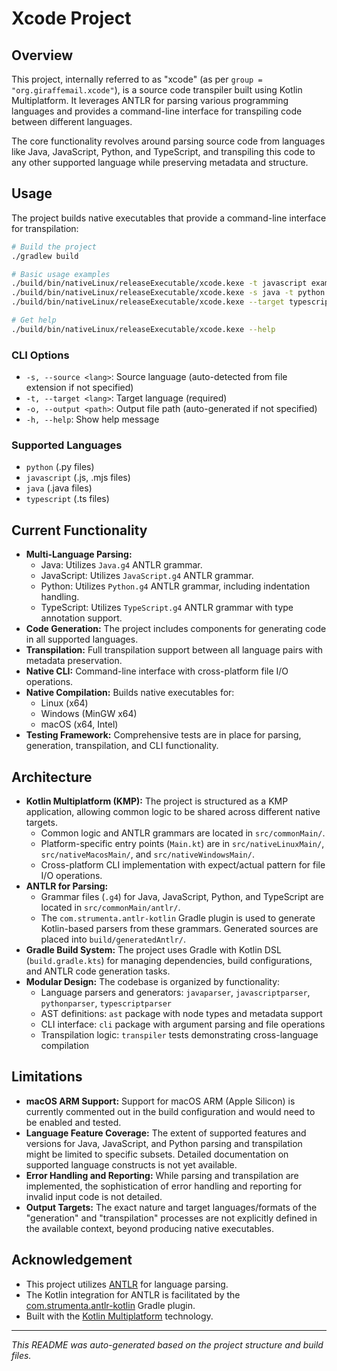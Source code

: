 # Xcode Project

## Overview

This project, internally referred to as "xcode" (as per `group = "org.giraffemail.xcode"`), is a source code transpiler built using Kotlin Multiplatform. It leverages ANTLR for parsing various programming languages and provides a command-line interface for transpiling code between different languages.

The core functionality revolves around parsing source code from languages like Java, JavaScript, Python, and TypeScript, and transpiling this code to any other supported language while preserving metadata and structure.

## Usage

The project builds native executables that provide a command-line interface for transpilation:

```bash
# Build the project
./gradlew build

# Basic usage examples
./build/bin/nativeLinux/releaseExecutable/xcode.kexe -t javascript example.py
./build/bin/nativeLinux/releaseExecutable/xcode.kexe -s java -t python -o output.py MyClass.java
./build/bin/nativeLinux/releaseExecutable/xcode.kexe --target typescript script.js

# Get help
./build/bin/nativeLinux/releaseExecutable/xcode.kexe --help
```

### CLI Options

- `-s, --source <lang>`: Source language (auto-detected from file extension if not specified)
- `-t, --target <lang>`: Target language (required)
- `-o, --output <path>`: Output file path (auto-generated if not specified)
- `-h, --help`: Show help message

### Supported Languages

- `python` (.py files)
- `javascript` (.js, .mjs files) 
- `java` (.java files)
- `typescript` (.ts files)

## Current Functionality

*   **Multi-Language Parsing:**
    *   Java: Utilizes `Java.g4` ANTLR grammar.
    *   JavaScript: Utilizes `JavaScript.g4` ANTLR grammar.
    *   Python: Utilizes `Python.g4` ANTLR grammar, including indentation handling.
    *   TypeScript: Utilizes `TypeScript.g4` ANTLR grammar with type annotation support.
*   **Code Generation:** The project includes components for generating code in all supported languages.
*   **Transpilation:** Full transpilation support between all language pairs with metadata preservation.
*   **Native CLI:** Command-line interface with cross-platform file I/O operations.
*   **Native Compilation:** Builds native executables for:
    *   Linux (x64)
    *   Windows (MinGW x64)
    *   macOS (x64, Intel)
*   **Testing Framework:** Comprehensive tests are in place for parsing, generation, transpilation, and CLI functionality.

## Architecture

*   **Kotlin Multiplatform (KMP):** The project is structured as a KMP application, allowing common logic to be shared across different native targets.
    *   Common logic and ANTLR grammars are located in `src/commonMain/`.
    *   Platform-specific entry points (`Main.kt`) are in `src/nativeLinuxMain/`, `src/nativeMacosMain/`, and `src/nativeWindowsMain/`.
    *   Cross-platform CLI implementation with expect/actual pattern for file I/O operations.
*   **ANTLR for Parsing:**
    *   Grammar files (`.g4`) for Java, JavaScript, Python, and TypeScript are located in `src/commonMain/antlr/`.
    *   The `com.strumenta.antlr-kotlin` Gradle plugin is used to generate Kotlin-based parsers from these grammars. Generated sources are placed into `build/generatedAntlr/`.
*   **Gradle Build System:** The project uses Gradle with Kotlin DSL (`build.gradle.kts`) for managing dependencies, build configurations, and ANTLR code generation tasks.
*   **Modular Design:** The codebase is organized by functionality:
    *   Language parsers and generators: `javaparser`, `javascriptparser`, `pythonparser`, `typescriptparser`
    *   AST definitions: `ast` package with node types and metadata support
    *   CLI interface: `cli` package with argument parsing and file operations
    *   Transpilation logic: `transpiler` tests demonstrating cross-language compilation

## Limitations

*   **macOS ARM Support:** Support for macOS ARM (Apple Silicon) is currently commented out in the build configuration and would need to be enabled and tested.
*   **Language Feature Coverage:** The extent of supported features and versions for Java, JavaScript, and Python parsing and transpilation might be limited to specific subsets. Detailed documentation on supported language constructs is not yet available.
*   **Error Handling and Reporting:** While parsing and transpilation are implemented, the sophistication of error handling and reporting for invalid input code is not detailed.
*   **Output Targets:** The exact nature and target languages/formats of the "generation" and "transpilation" processes are not explicitly defined in the available context, beyond producing native executables.

## Acknowledgement

*   This project utilizes [ANTLR](https://www.antlr.org/) for language parsing.
*   The Kotlin integration for ANTLR is facilitated by the [com.strumenta.antlr-kotlin](https://github.com/Strumenta/antlr-kotlin) Gradle plugin.
*   Built with the [Kotlin Multiplatform](https://kotlinlang.org/docs/multiplatform.html) technology.

---
*This README was auto-generated based on the project structure and build files.*

